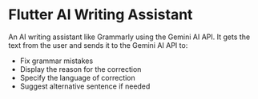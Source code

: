 # Flutter AI Writing Assistant

An AI writing assistant like Grammarly using the Gemini AI API.
It gets the text from the user and sends it to the Gemini AI API to:

- Fix grammar mistakes
- Display the reason for the correction
- Specify the language of correction
- Suggest alternative sentence if needed